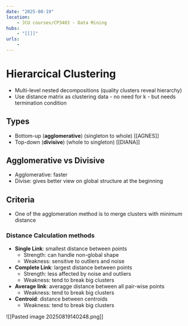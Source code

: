 ```yaml
---
date: "2025-08-19"
location: 
    - JCU courses/CP3403 - Data Mining
hubs: 
    - "[[]]"
urls:
    - 
---
```


# Hierarcical Clustering
+ Multi-level nested decompositions (quality clusters reveal hierarchy)
+ Use distance matrix as clustering data - no need for k - but needs termination condition

## Types
+ Bottom-up (**agglomerative**) (singleton to whole) [[AGNES]]
+ Top-down (**divisive**) (whole to singleton) [[DIANA]]

## Agglomerative vs Divisive
+ Agglomerative: faster 
+ Divise: gives better view on global structure at the beginning

## Criteria
+ One of the agglomeration method is to merge clusters with minimum distance
### Distance Calculation methods
+ **Single Link**: smallest distance between points 
    + Strength: can handle non-global shape
    + Weakness: sensitive to outliers and noise
+ **Complete Link**: largest distance between points
    + Strength: less affected by noise and outliers
    + Weakness: tend to break big clusters
+ **Average link**: averagge distance between all pair-wise points
    + Weakness: tend to break big clusters
+ **Centroid**: distance between centroids
    + Weakness: tend to break big clusters

![[Pasted image 20250819140248.png]]
